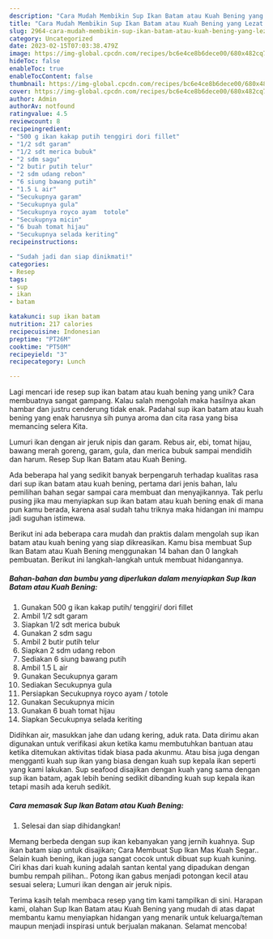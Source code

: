 ```yaml
---
description: "Cara Mudah Membikin Sup Ikan Batam atau Kuah Bening yang Lezat Sekali"
title: "Cara Mudah Membikin Sup Ikan Batam atau Kuah Bening yang Lezat Sekali"
slug: 2964-cara-mudah-membikin-sup-ikan-batam-atau-kuah-bening-yang-lezat-sekali
category: Uncategorized
date: 2023-02-15T07:03:38.479Z
image: https://img-global.cpcdn.com/recipes/bc6e4ce8b6dece00/680x482cq70/sup-ikan-batam-atau-kuah-bening-foto-resep-utama.jpg
hideToc: false
enableToc: true
enableTocContent: false
thumbnail: https://img-global.cpcdn.com/recipes/bc6e4ce8b6dece00/680x482cq70/sup-ikan-batam-atau-kuah-bening-foto-resep-utama.jpg
cover: https://img-global.cpcdn.com/recipes/bc6e4ce8b6dece00/680x482cq70/sup-ikan-batam-atau-kuah-bening-foto-resep-utama.jpg
author: Admin
authorAv: notfound
ratingvalue: 4.5
reviewcount: 8
recipeingredient:
- "500 g ikan kakap putih tenggiri dori fillet"
- "1/2 sdt garam"
- "1/2 sdt merica bubuk"
- "2 sdm sagu"
- "2 butir putih telur"
- "2 sdm udang rebon"
- "6 siung bawang putih"
- "1.5 L air"
- "Secukupnya garam"
- "Secukupnya gula"
- "Secukupnya royco ayam  totole"
- "Secukupnya micin"
- "6 buah tomat hijau"
- "Secukupnya selada keriting"
recipeinstructions:

- "Sudah jadi dan siap dinikmati!"
categories:
- Resep
tags:
- sup
- ikan
- batam

katakunci: sup ikan batam 
nutrition: 217 calories
recipecuisine: Indonesian
preptime: "PT26M"
cooktime: "PT50M"
recipeyield: "3"
recipecategory: Lunch

---
```





Lagi mencari ide resep sup ikan batam atau kuah bening yang unik? Cara membuatnya sangat gampang. Kalau salah mengolah maka hasilnya akan hambar dan justru cenderung tidak enak. Padahal sup ikan batam atau kuah bening yang enak harusnya sih punya aroma dan cita rasa yang bisa memancing selera Kita.





Lumuri ikan dengan air jeruk nipis dan garam. Rebus air, ebi, tomat hijau, bawang merah goreng, garam, gula, dan merica bubuk sampai mendidih dan harum. Resep Sup Ikan Batam atau Kuah Bening.

Ada beberapa hal yang sedikit banyak berpengaruh terhadap kualitas rasa dari sup ikan batam atau kuah bening, pertama dari jenis bahan, lalu pemilihan bahan segar sampai cara membuat dan menyajikannya. Tak perlu pusing jika mau menyiapkan sup ikan batam atau kuah bening enak di mana pun kamu berada, karena asal sudah tahu triknya maka hidangan ini mampu jadi suguhan istimewa.






Berikut ini ada beberapa cara mudah dan praktis dalam mengolah sup ikan batam atau kuah bening yang siap dikreasikan. Kamu bisa membuat Sup Ikan Batam atau Kuah Bening menggunakan 14 bahan dan 0 langkah pembuatan. Berikut ini langkah-langkah untuk membuat hidangannya.

<!--inarticleads1-->

##### Bahan-bahan dan bumbu yang diperlukan dalam menyiapkan Sup Ikan Batam atau Kuah Bening:

1. Gunakan 500 g ikan kakap putih/ tenggiri/ dori fillet
1. Ambil 1/2 sdt garam
1. Siapkan 1/2 sdt merica bubuk
1. Gunakan 2 sdm sagu
1. Ambil 2 butir putih telur
1. Siapkan 2 sdm udang rebon
1. Sediakan 6 siung bawang putih
1. Ambil 1.5 L air
1. Gunakan Secukupnya garam
1. Sediakan Secukupnya gula
1. Persiapkan Secukupnya royco ayam / totole
1. Gunakan Secukupnya micin
1. Gunakan 6 buah tomat hijau
1. Siapkan Secukupnya selada keriting


Didihkan air, masukkan jahe dan udang kering, aduk rata. Data dirimu akan digunakan untuk verifikasi akun ketika kamu membutuhkan bantuan atau ketika ditemukan aktivitas tidak biasa pada akunmu. Atau bisa juga dengan mengganti kuah sup ikan yang biasa dengan kuah sup kepala ikan seperti yang kami lakukan. Sup seafood disajikan dengan kuah yang sama dengan sup ikan batam, agak lebih bening sedikit dibanding kuah sup kepala ikan tetapi masih ada keruh sedikit. 

<!--inarticleads2-->

##### Cara memasak Sup Ikan Batam atau Kuah Bening:


1. Selesai dan siap dihidangkan!

Memang berbeda dengan sup ikan kebanyakan yang jernih kuahnya. Sup ikan batam siap untuk disajikan; Cara Membuat Sup Ikan Mas Kuah Segar.. Selain kuah bening, ikan juga sangat cocok untuk dibuat sup kuah kuning. Ciri khas dari kuah kuning adalah santan kental yang dipadukan dengan bumbu rempah pilihan.. Potong ikan gabus menjadi potongan kecil atau sesuai selera; Lumuri ikan dengan air jeruk nipis. 

Terima kasih telah membaca resep yang tim kami tampilkan di sini. Harapan kami, olahan Sup Ikan Batam atau Kuah Bening yang mudah di atas dapat membantu kamu menyiapkan hidangan yang menarik untuk keluarga/teman maupun menjadi inspirasi untuk berjualan makanan. Selamat mencoba!
